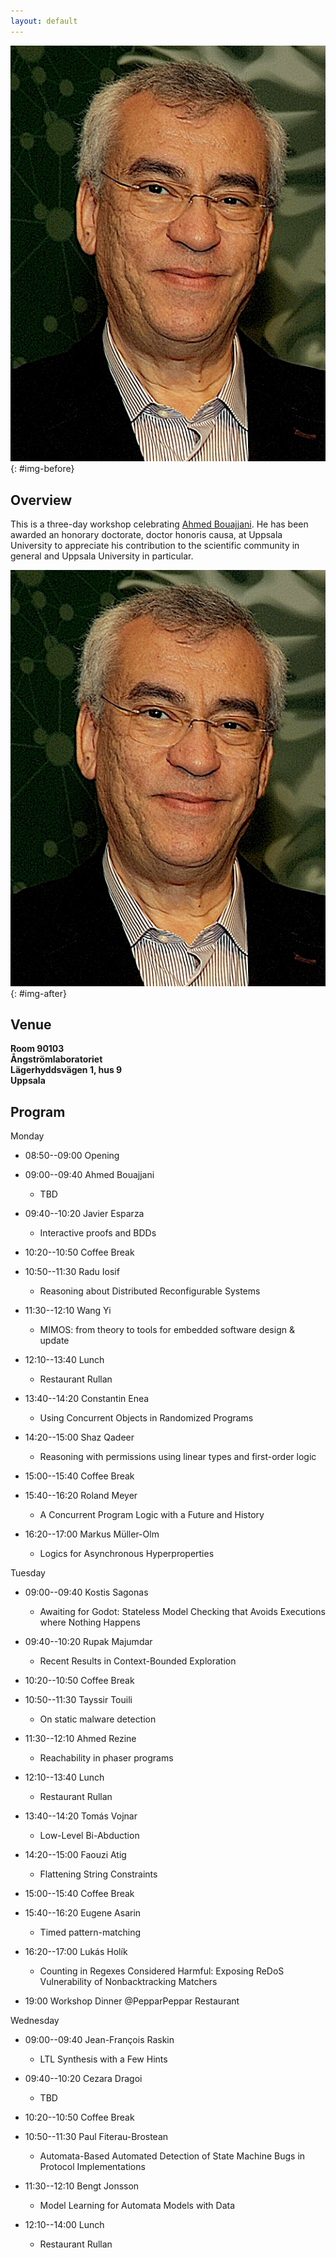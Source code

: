 ```yaml
---
layout: default
---
```


![Ahmed Bouajjani](/assets/images/Ahmed.jpeg){: #img-before}

## Overview

This is a three-day workshop celebrating [Ahmed Bouajjani](https://www.irif.fr/~abou/). He has been awarded an honorary doctorate, doctor honoris causa, at Uppsala University to appreciate his contribution to the scientific community in general and Uppsala University in particular.

![Ahmed Bouajjani](/assets/images/Ahmed.jpeg){: #img-after}

## Venue

**Room 90103\
Ångströmlaboratoriet\
Lägerhyddsvägen 1, hus 9\
Uppsala**

## Program

Monday

- 08:50--09:00 Opening

- 09:00--09:40 Ahmed Bouajjani
	- TBD

- 09:40--10:20 Javier Esparza
	- Interactive proofs and BDDs

- 10:20--10:50 Coffee Break

- 10:50--11:30 Radu Iosif
	- Reasoning about Distributed Reconfigurable Systems

- 11:30--12:10 Wang Yi
	- MIMOS: from theory to tools for embedded software design & update

- 12:10--13:40 Lunch
	- Restaurant Rullan

- 13:40--14:20 Constantin Enea
	- Using Concurrent Objects in Randomized Programs

- 14:20--15:00 Shaz Qadeer
	- Reasoning with permissions using linear types and first-order logic

- 15:00--15:40 Coffee Break

- 15:40--16:20 Roland Meyer
	- A Concurrent Program Logic with a Future and History

- 16:20--17:00 Markus Müller-Olm
	- Logics for Asynchronous Hyperproperties


Tuesday
- 09:00--09:40 Kostis Sagonas
	- Awaiting for Godot: Stateless Model Checking that Avoids Executions where Nothing Happens

- 09:40--10:20 Rupak Majumdar
	- Recent Results in Context-Bounded Exploration

- 10:20--10:50 Coffee Break

- 10:50--11:30 Tayssir Touili
	- On static malware detection

- 11:30--12:10 Ahmed Rezine
	- Reachability in phaser programs

- 12:10--13:40 Lunch
	- Restaurant Rullan

- 13:40--14:20 Tomás Vojnar
	- Low-Level Bi-Abduction

- 14:20--15:00 Faouzi Atig
	- Flattening String Constraints

- 15:00--15:40 Coffee Break

- 15:40--16:20 Eugene Asarin
	- Timed pattern-matching

- 16:20--17:00 Lukás Holík
	- Counting in Regexes Considered Harmful: Exposing ReDoS Vulnerability of Nonbacktracking Matchers

- 19:00 Workshop Dinner @PepparPeppar Restaurant


Wednesday
- 09:00--09:40 Jean-François Raskin
	- LTL Synthesis with a Few Hints

- 09:40--10:20 Cezara Dragoi
	- TBD

- 10:20--10:50 Coffee Break

- 10:50--11:30 Paul Fiterau-Brostean
	- Automata-Based Automated Detection of State Machine Bugs in Protocol Implementations

- 11:30--12:10 Bengt Jonsson
 	- Model Learning for Automata Models with Data

- 12:10--14:00 Lunch
	- Restaurant Rullan
